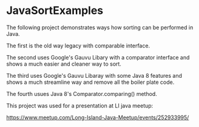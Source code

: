 # JavaSortExamples

The following project demonstrates ways how sorting can be performed in Java. 

The first is the old way legacy with comparable interface.

The second uses Google's Gauvu Libary with a comparator interface and shows a much easier and cleaner way to sort.

The third uses Google's Gauvu Libaray with some Java 8 features and shows a much streamline way and remove all the boiler plate code. 

The fourth usues Java 8's Comparator.comparing() method. 

This project was used for a presentation at LI java meetup:

https://www.meetup.com/Long-Island-Java-Meetup/events/252933995/
